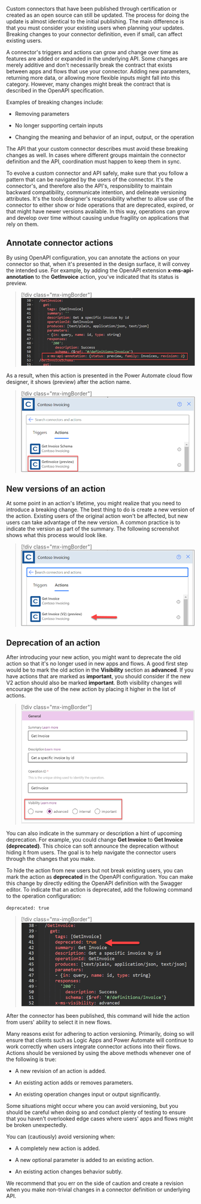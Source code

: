 Custom connectors that have been published through certification or created as an open source can still be updated. The process for doing the update is almost identical to the initial publishing. The main difference is that you must consider your existing users when planning your updates. Breaking changes to your connector definition, even if small, can affect existing users.

A connector's triggers and actions can grow and change over time as features are added or expanded in the underlying API. Some changes are merely additive and don't necessarily break the contract that exists between apps and flows that use your connector. Adding new parameters, returning more data, or allowing more flexible inputs might fall into this category. However, many changes might break the contract that is described in the OpenAPI specification. 

Examples of breaking changes include:

- Removing parameters

- No longer supporting certain inputs

- Changing the meaning and behavior of an input, output, or the operation

The API that your custom connector describes must avoid these breaking changes as well. In cases where different groups maintain the connector definition and the API, coordination must happen to keep them in sync.

To evolve a custom connector and API safely, make sure that you follow a pattern that can be navigated by the users of the connector. It's the connector's, and therefore also the API's, responsibility to maintain backward compatibility, communicate intention, and delineate versioning attributes. It's the tools designer's responsibility whether to allow use of the connector to either show or hide operations that are deprecated, expired, or that might have newer versions available. In this way, operations can grow and develop over time without causing undue fragility on applications that rely on them.

## Annotate connector actions

By using OpenAPI configuration, you can annotate the actions on your connector so that, when it's presented in the design surface, it will convey the intended use. For example, by adding the OpenAPI extension **x-ms-api-annotation** to the **GetInvoice** action, you've indicated that its status is preview.

> [!div class="mx-imgBorder"]
> [![Screenshot of annotating connector actions in code.](../media/4-1-annotation.png)](../media/4-1-annotation.png#lightbox)

As a result, when this action is presented in the Power Automate cloud flow designer, it shows (preview) after the action name.

> [!div class="mx-imgBorder"]
> [![Screenshot of Actions showing GetInvoice (preview).](../media/4-2-actions.png)](../media/4-2-actions.png#lightbox)

## New versions of an action

At some point in an action's lifetime, you might realize that you need to introduce a breaking change. The best thing to do is create a new version of the action. Existing users of the original action won't be affected, but new users can take advantage of the new version. A common practice is to indicate the version as part of the summary. The following screenshot shows what this process would look like.

> [!div class="mx-imgBorder"]
> [![Screenshot of Actions showing GetInvoice (V 2) (preview).](../media/4-3-actions-2.png)](../media/4-3-actions-2.png#lightbox)

## Deprecation of an action

After introducing your new action, you might want to deprecate the old action so that it's no longer used in new apps and flows. A good first step would be to mark the old action in the **Visibility** section as **advanced**. If you have actions that are marked as **important**, you should consider if the new V2 action should also be marked **important**. Both visibility changes will encourage the use of the new action by placing it higher in the list of actions.

> [!div class="mx-imgBorder"]
> [![Screenshot highlighting visibility choices.](../media/4-4-visibility.png)](../media/4-4-visibility.png#lightbox)

You can also indicate in the summary or description a hint of upcoming deprecation. For example, you could change **Get Invoice** to **Get Invoice (deprecated)**. This choice can soft announce the deprecation without hiding it from users. The goal is to help navigate the connector users through the changes that you make.

To hide the action from new users but not break existing users, you can mark the action as **deprecated** in the OpenAPI configuration. You can make this change by directly editing the OpenAPI definition with the Swagger editor. To indicate that an action is deprecated, add the following command to the operation configuration:

`deprecated: true`

> [!div class="mx-imgBorder"]
> [![Screenshot showing how to set deprecated to true in code.](../media/4-5-deprecated.png)](../media/4-5-deprecated.png#lightbox)

After the connector has been published, this command will hide the action from users' ability to select it in new flows.

Many reasons exist for adhering to action versioning. Primarily, doing so will ensure that clients such as Logic Apps and Power Automate will continue to work correctly when users integrate connector actions into their flows. Actions should be versioned by using the above methods whenever one of the following is true:

- A new revision of an action is added.

- An existing action adds or removes parameters.

- An existing operation changes input or output significantly.

Some situations might occur where you can avoid versioning, but you should be careful when doing so and conduct plenty of testing to ensure that you haven't overlooked edge cases where users' apps and flows might be broken unexpectedly. 

You can (cautiously) avoid versioning when:

- A completely new action is added.

- A new optional parameter is added to an existing action.

- An existing action changes behavior subtly.

We recommend that you err on the side of caution and create a revision when you make non-trivial changes in a connector definition or underlying API.
